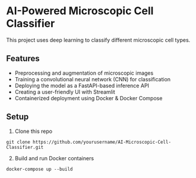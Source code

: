 # AI-Powered Microscopic Cell Classifier
This project uses deep learning to classify different microscopic cell types.

## Features
- Preprocessing and augmentation of microscopic images
- Training a convolutional neural network (CNN) for classification
- Deploying the model as a FastAPI-based inference API
- Creating a user-friendly UI with Streamlit
- Containerized deployment using Docker & Docker Compose

## Setup
1. Clone this repo
```
git clone https://github.com/yourusername/AI-Microscopic-Cell-Classifier.git
```
2. Build and run Docker containers
```
docker-compose up --build
```
